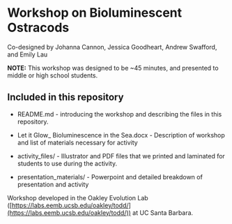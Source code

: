 # Workshop on Bioluminescent Ostracods

Co-designed by Johanna Cannon, Jessica Goodheart, Andrew Swafford, and Emily Lau

**NOTE:** This workshop was designed to be ~45 minutes, and presented to middle or high school students.

## Included in this repository

* README.md - introducing the workshop and describing the files in this repository.

* Let it Glow_ Bioluminescence in the Sea.docx - Description of workshop and list of materials necessary for activity

* activity_files/ - Illustrator and PDF files that we printed and laminated for students to use during the activity.

* presentation_materials/ - Powerpoint and detailed breakdown of presentation and activity

Workshop developed in the Oakley Evolution Lab ([https://labs.eemb.ucsb.edu/oakley/todd/](https://labs.eemb.ucsb.edu/oakley/todd/)) at UC Santa Barbara.
